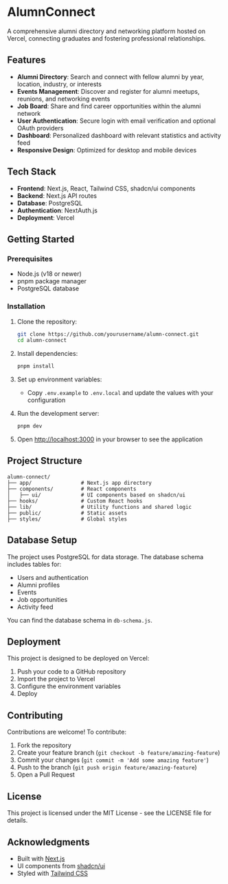 # AlumnConnect

A comprehensive alumni directory and networking platform hosted on Vercel, connecting graduates and fostering professional relationships.

## Features

- **Alumni Directory**: Search and connect with fellow alumni by year, location, industry, or interests
- **Events Management**: Discover and register for alumni meetups, reunions, and networking events
- **Job Board**: Share and find career opportunities within the alumni network
- **User Authentication**: Secure login with email verification and optional OAuth providers
- **Dashboard**: Personalized dashboard with relevant statistics and activity feed
- **Responsive Design**: Optimized for desktop and mobile devices

## Tech Stack

- **Frontend**: Next.js, React, Tailwind CSS, shadcn/ui components
- **Backend**: Next.js API routes
- **Database**: PostgreSQL 
- **Authentication**: NextAuth.js
- **Deployment**: Vercel

## Getting Started

### Prerequisites

- Node.js (v18 or newer)
- pnpm package manager
- PostgreSQL database

### Installation

1. Clone the repository:
   ```bash
   git clone https://github.com/yourusername/alumn-connect.git
   cd alumn-connect
   ```

2. Install dependencies:
   ```bash
   pnpm install
   ```

3. Set up environment variables:
   - Copy `.env.example` to `.env.local` and update the values with your configuration

4. Run the development server:
   ```bash
   pnpm dev
   ```

5. Open [http://localhost:3000](http://localhost:3000) in your browser to see the application

## Project Structure

```
alumn-connect/
├── app/                # Next.js app directory
├── components/         # React components
│   ├── ui/             # UI components based on shadcn/ui
├── hooks/              # Custom React hooks
├── lib/                # Utility functions and shared logic
├── public/             # Static assets
├── styles/             # Global styles
```

## Database Setup

The project uses PostgreSQL for data storage. The database schema includes tables for:
- Users and authentication
- Alumni profiles
- Events
- Job opportunities
- Activity feed

You can find the database schema in `db-schema.js`.

## Deployment

This project is designed to be deployed on Vercel:

1. Push your code to a GitHub repository
2. Import the project to Vercel
3. Configure the environment variables
4. Deploy

## Contributing

Contributions are welcome! To contribute:

1. Fork the repository
2. Create your feature branch (`git checkout -b feature/amazing-feature`)
3. Commit your changes (`git commit -m 'Add some amazing feature'`)
4. Push to the branch (`git push origin feature/amazing-feature`)
5. Open a Pull Request

## License

This project is licensed under the MIT License - see the LICENSE file for details.

## Acknowledgments

- Built with [Next.js](https://nextjs.org/)
- UI components from [shadcn/ui](https://ui.shadcn.com/)
- Styled with [Tailwind CSS](https://tailwindcss.com/)